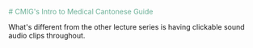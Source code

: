 <p>
  <span style="color: 6AAF96"># CMIG's Intro to Medical Cantonese Guide</span>
</p>

What's different from the other lecture series is having clickable sound audio clips throughout.
